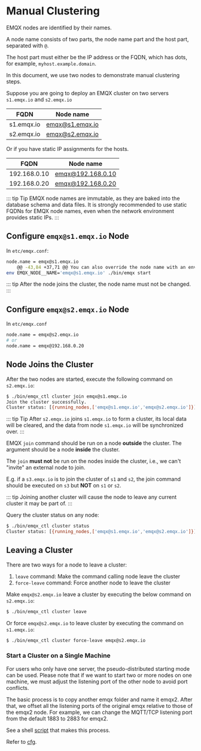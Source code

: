 # Manual Clustering

EMQX nodes are identified by their names.

A node name consists of two parts, the node name part and the host part, separated with `@`.

The host part must either be the IP address or the FQDN, which has dots,
for example, `myhost.example.domain`.

In this document, we use two nodes to demonstrate manual clustering steps.

Suppose you are going to deploy an EMQX cluster on two servers `s1.emqx.io` and `s2.emqx.io`

| FQDN       | Node name       |
| ---------- | --------------- |
| s1.emqx.io | emqx@s1.emqx.io |
| s2.emqx.io | emqx@s2.emqx.io |

Or if you have static IP assignments for the hosts.

| FQDN         | Node name         |
| ------------ | ----------------- |
| 192.168.0.10 | emqx@192.168.0.10 |
| 192.168.0.20 | emqx@192.168.0.20 |

::: tip Tip
EMQX node names are immutable, as they are baked into the database schema and data files. It is strongly recommended to use static FQDNs for EMQX node names, even when the network environment provides static IPs.
:::

## Configure `emqx@s1.emqx.io` Node

In `etc/emqx.conf`:

```bash
node.name = emqx@s1.emqx.io
	@@ -43,84 +37,71 @@ You can also override the node name with an environment variable:
env EMQX_NODE__NAME='emqx@s1.emqx.io' ./bin/emqx start
```

::: tip
After the node joins the cluster, the node name must not be changed.
:::

## Configure `emqx@s2.emqx.io` Node

In `etc/emqx.conf`

```bash
node.name = emqx@s2.emqx.io
# or
node.name = emqx@192.168.0.20
```

## Node Joins the Cluster

After the two nodes are started, execute the following command on `s2.emqx.io`:

```bash
$ ./bin/emqx_ctl cluster join emqx@s1.emqx.io
Join the cluster successfully.
Cluster status: [{running_nodes,['emqx@s1.emqx.io','emqx@s2.emqx.io']}]
```
::: tip Tip
After `s2.emqx.io` joins `s1.emqx.io` to form a cluster,
its local data will be cleared, and the data from node `s1.emqx.io`
will be synchronized over.
:::

EMQX `join` command should be run on a node **outside** the cluster. The argument should be a node **inside** the cluster.

The `join` **must not** be run on the nodes inside the cluster, i.e., we can't "invite" an external node to join.

E.g. if a `s3.emqx.io` is to join the cluster of `s1` and `s2`,
the join command should be executed on `s3` but **NOT** on `s1` or `s2`.

::: tip
Joining another cluster will cause the node to leave any current cluster it may be part of.
:::

Query the cluster status on any node:

```bash
$ ./bin/emqx_ctl cluster status
Cluster status: [{running_nodes,['emqx@s1.emqx.io','emqx@s2.emqx.io']}]
```

## Leaving a Cluster

There are two ways for a node to leave a cluster:

1. `leave` command: Make the command calling node leave the cluster
2. `force-leave` command: Force another node to leave the cluster

Make `emqx@s2.emqx.io` leave a cluster by executing the below command on `s2.emqx.io`:

```bash
$ ./bin/emqx_ctl cluster leave
```

Or force `emqx@s2.emqx.io` to leave cluster by executing the command on `s1.emqx.io`:

```bash
$ ./bin/emqx_ctl cluster force-leave emqx@s2.emqx.io
```

### Start a Cluster on a Single Machine

For users who only have one server, the pseudo-distributed starting mode can be used.
Please note that if we want to start two or more nodes on one machine, we must adjust
the listening port of the other node to avoid port conflicts.

The basic process is to copy another emqx folder and name it emqx2.
After that, we offset all the listening ports of the original emqx relative to those of the emqx2 node.
For example, we can change the MQTT/TCP listening port from the default 1883 to 2883 for emqx2.

See a shell [script](https://github.com/terry-xiaoyu/one_more_emqx) that makes this process.

Refer to [cfg](../../configuration/configuration-manual.md).
